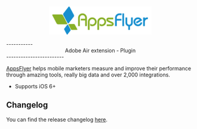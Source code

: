 <p align="center">
  <img height="75" src="repository_assets/AF_color_medium.png" />
</p>
-----------

<center> Adobe Air extension - Plugin </center>
------------------------

[AppsFlyer](https://www.appsflyer.com/) helps mobile marketers measure and improve their performance through amazing tools, really big data and over 2,000 integrations.

- Supports iOS 6+


Changelog
------------

You can find the release changelog [here](https://appsflyer.zendesk.com/hc/en-us/articles/207032226).
